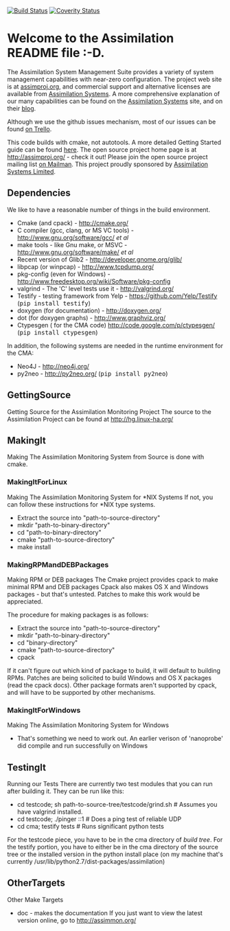 [![Build Status](https://travis-ci.org/assimilation/assimilation-official.svg?branch=master)](https://travis-ci.org/assimilation/assimilation-official)
[![Coverity Status](https://scan.coverity.com/projects/9/badge.svg)](https://scan.coverity.com/projects/9)

# Welcome to the Assimilation README file :-D.

The Assimilation System Management Suite provides a variety of system management capabilities with near-zero configuration. The project web site is at [assimproj.org](http://assimproj.org/), and commercial support and alternative licenses are available from [Assimilation Systems](http://AssimilationSystems.com). A more comprehensive explanation of our many capabilities can be found on the [Assimilation Systems](http://AssimilationSystems.com) site, and on their [blog](http://assimilationsystems.com/category/blog/).

Although we use the github issues mechanism, most of our issues can be found [on Trello](https://trello.com/b/98QrdEK1/issues-bugs).

This code builds with cmake, not autotools.
A more detailed Getting Started guide can be found [here](http://linux-ha.org/source-doc/assimilation/html/_getting_started.html).
The open source project home page is at http://assimproj.org/ - check it out!
Please join the open source project mailing list [on Mailman](http://lists.community.tummy.com/cgi-bin/mailman/listinfo/assimilation).
This project proudly sponsored by [Assimilation Systems Limited](http://AssimilationSystems.com)</a>.


## Dependencies

We like to have a reasonable number of things in the build environment.
- Cmake (and cpack) - http://cmake.org/
- C compiler (gcc, clang, or MS VC tools) - http://www.gnu.org/software/gcc/ <i>et al</i>
- make tools - like Gnu make, or MSVC - http://www.gnu.org/software/make/ <i>et al</i>
- Recent version of Glib2 - http://developer.gnome.org/glib/
- libpcap (or winpcap) - http://www.tcpdump.org/
- pkg-config (even for Windows) - http://www.freedesktop.org/wiki/Software/pkg-config
- valgrind - The 'C' level tests use it - http://valgrind.org/
- Testify - testing framework from Yelp - https://github.com/Yelp/Testify (<tt>pip install testify</tt>)
- doxygen (for documentation) - http://doxygen.org/
- dot (for doxygen graphs) - http://www.graphviz.org/
- Ctypesgen ( for the CMA code) http://code.google.com/p/ctypesgen/ (<tt>pip install ctypesgen</tt>)

In addition, the following systems are needed in the runtime environment for the CMA:
- Neo4J - http://neo4j.org/
- py2neo - http://py2neo.org/	(<tt>pip install py2neo</tt>)

## GettingSource 

Getting Source for the Assimilation Monitoring Project
The source to the Assimilation Project can be found at http://hg.linux-ha.org/

## MakingIt 

Making The Assimilation Monitoring System from Source is done with cmake.


### MakingItForLinux 

Making The Assimilation Monitoring System for *NIX Systems
If not, you can follow these instructions for *NIX type systems.
- Extract the source into "path-to-source-directory"
- mkdir "path-to-binary-directory"
- cd "path-to-binary-directory"
- cmake "path-to-source-directory"
- make install

### MakingRPMandDEBPackages 

Making RPM or DEB packages
The Cmake project provides cpack to make minimal RPM and DEB packages
Cpack also makes OS X and Windows packages - but that's untested.
Patches to make this work would be appreciated.

The procedure for making packages is as follows:

- Extract the source into "path-to-source-directory"
- mkdir "path-to-binary-directory"
- cd "binary-directory"
- cmake "path-to-source-directory"
- cpack

If it can't figure out which kind of package to build, it will default to building RPMs.
Patches are being solicited to build Windows and OS X packages (read the cpack docs).
Other package formats aren't supported by cpack, and will have to be supported by other mechanisms.

### MakingItForWindows 

Making The Assimilation Monitoring System for Windows
- That's something we need to work out.  An earlier verison of 'nanoprobe' did compile and run successfully on Windows

## TestingIt

Running our Tests
There are currently two test modules that you can run after building it.  They can be run
like this:
- cd testcode; sh path-to-source-tree/testcode/grind.sh	# Assumes you have valgrind installed.
- cd testcode; ./pinger ::1				# Does a ping test of reliable UDP
- cd cma; testify tests					# Runs significant python tests

For the testcode piece, you have to be in the cma directory of <i>build tree</i>.
For the testify portion, you have to either be in the cma directory of the source tree
or the installed version in the python install place
(on my machine that's currently /usr/lib/python2.7/dist-packages/assimilation)


## OtherTargets 

Other Make Targets
- doc - makes the documentation If you just want to view the latest version online,
go to http://assimmon.org/

